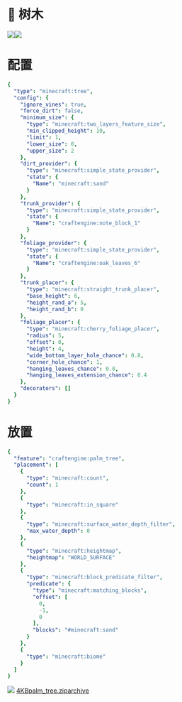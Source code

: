 # 🌳 树木

![](https://mo-mi.gitbook.io/~gitbook/image?url=https%3A%2F%2Fcontent.gitbook.com%2Fcontent%2FOgvQ1fEJPROp7131PPlK%2Fblobs%2FdnabesUIDYkJCJAmbjA5%2Fimage.png\&width=768\&dpr=4\&quality=100\&sign=37008870\&sv=2)![](https://mo-mi.gitbook.io/~gitbook/image?url=https%3A%2F%2Fcontent.gitbook.com%2Fcontent%2FOgvQ1fEJPROp7131PPlK%2Fblobs%2FRbdTh3SUCgVxaUD53ul8%2Fimage.png\&width=768\&dpr=4\&quality=100\&sign=1327f8e4\&sv=2)

# 配置 <a href="#configured-feature" id="configured-feature"></a>

```yaml
{
  "type": "minecraft:tree",
  "config": {
    "ignore_vines": true,
    "force_dirt": false,
    "minimum_size": {
      "type": "minecraft:two_layers_feature_size",
      "min_clipped_height": 10,
      "limit": 1,
      "lower_size": 0,
      "upper_size": 2
    },
    "dirt_provider": {
      "type": "minecraft:simple_state_provider",
      "state": {
        "Name": "minecraft:sand"
      }
    },
    "trunk_provider": {
      "type": "minecraft:simple_state_provider",
      "state": {
        "Name": "craftengine:note_block_1"
      }
    },
    "foliage_provider": {
      "type": "minecraft:simple_state_provider",
      "state": {
        "Name": "craftengine:oak_leaves_6"
      }
    },
    "trunk_placer": {
      "type": "minecraft:straight_trunk_placer",
      "base_height": 6,
      "height_rand_a": 5,
      "height_rand_b": 0
    },
    "foliage_placer": {
      "type": "minecraft:cherry_foliage_placer",
      "radius": 5,
      "offset": 0,
      "height": 4,
      "wide_bottom_layer_hole_chance": 0.8,
      "corner_hole_chance": 1,
      "hanging_leaves_chance": 0.8,
      "hanging_leaves_extension_chance": 0.4
    },
    "decorators": []
  }
}
```

# 放置 <a href="#placed-feature" id="placed-feature"></a>

```yaml
{
  "feature": "craftengine:palm_tree",
  "placement": [
    {
      "type": "minecraft:count",
      "count": 1
    },
    {
      "type": "minecraft:in_square"
    },
    {
      "type": "minecraft:surface_water_depth_filter",
      "max_water_depth": 0
    },
    {
      "type": "minecraft:heightmap",
      "heightmap": "WORLD_SURFACE"
    },
    {
      "type": "minecraft:block_predicate_filter",
      "predicate": {
        "type": "minecraft:matching_blocks",
        "offset": [
          0,
          -1,
          0
        ],
        "blocks": "#minecraft:sand"
      }
    },
    {
      "type": "minecraft:biome"
    }
  ]
}
```

![](https://mo-mi.gitbook.io/~gitbook/image?url=https%3A%2F%2Fcontent.gitbook.com%2Fcontent%2FOgvQ1fEJPROp7131PPlK%2Fblobs%2F4l5Kl4kRCahKS8C50KBe%2Fimage.png\&width=768\&dpr=4\&quality=100\&sign=a43808b7\&sv=2)
[4KBpalm\_tree.ziparchive](https://content.gitbook.com/content/OgvQ1fEJPROp7131PPlK/blobs/DOyv1N9EYaDAz6OxKQrJ/palm_tree.zip)
